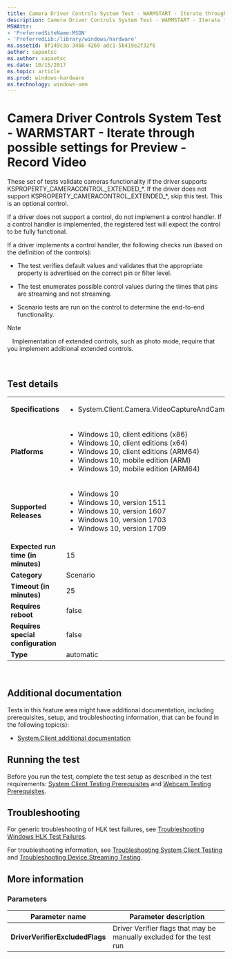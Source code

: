 ```yaml
---
title: Camera Driver Controls System Test - WARMSTART - Iterate through possible settings for Preview - Record Video
description: Camera Driver Controls System Test - WARMSTART - Iterate through possible settings for Preview - Record Video
MSHAttr:
- 'PreferredSiteName:MSDN'
- 'PreferredLib:/library/windows/hardware'
ms.assetid: 8f149c3a-3466-4269-adc1-5b419e2f32f6
author: sapaetsc
ms.author: sapaetsc
ms.date: 10/15/2017
ms.topic: article
ms.prod: windows-hardware
ms.technology: windows-oem
---
```


# <span id="p_hlk_test.c94de1d6-7726-48ca-bc03-7a6f393551f5"></span>Camera Driver Controls System Test - WARMSTART - Iterate through possible settings for Preview - Record Video


These set of tests validate cameras functionality if the driver supports KSPROPERTY\_CAMERACONTROL\_EXTENDED\_\*. If the driver does not support KSPROPERTY\_CAMERACONTROL\_EXTENDED\_\*, skip this test. This is an optional control.

If a driver does not support a control, do not implement a control handler. If a control handler is implemented, the registered test will expect the control to be fully functional.

If a driver implements a control handler, the following checks run (based on the definition of the controls):

-   The test verifies default values and validates that the appropriate property is advertised on the correct pin or filter level.

-   The test enumerates possible control values during the times that pins are streaming and not streaming.

-   Scenario tests are run on the control to determine the end-to-end functionality.

>[!NOTE]
>  
Implementation of extended controls, such as photo mode, require that you implement additional extended controls.

 

## Test details
|||
|---|---|
| **Specifications**  | <ul><li>System.Client.Camera.VideoCaptureAndCameraControls</li></ul> |  
| **Platforms**   | <ul><li>Windows 10, client editions (x86)</li><li>Windows 10, client editions (x64)</li><li>Windows 10, client editions (ARM64)</li><li>Windows 10, mobile edition (ARM)</li><li>Windows 10, mobile edition (ARM64)</li></ul> |
| **Supported Releases** | <ul><li>Windows 10</li><li>Windows 10, version 1511</li><li>Windows 10, version 1607</li><li>Windows 10, version 1703</li><li>Windows 10, version 1709</li></ul> |
|**Expected run time (in minutes)**| 15 |
|**Category**| Scenario |
|**Timeout (in minutes)**| 25 |
|**Requires reboot**| false |
|**Requires special configuration**| false |
|**Type**| automatic |

 

## <span id="Additional_documentation"></span><span id="additional_documentation"></span><span id="ADDITIONAL_DOCUMENTATION"></span>Additional documentation


Tests in this feature area might have additional documentation, including prerequisites, setup, and troubleshooting information, that can be found in the following topic(s):

-   [System.Client additional documentation](system-client-additional-documentation.md)

## <span id="Running_the_test"></span><span id="running_the_test"></span><span id="RUNNING_THE_TEST"></span>Running the test


Before you run the test, complete the test setup as described in the test requirements: [System Client Testing Prerequisites](system-client-testing-prerequisites.md) and [Webcam Testing Prerequisites](webcam-testing-prerequisites.md).

## <span id="Troubleshooting"></span><span id="troubleshooting"></span><span id="TROUBLESHOOTING"></span>Troubleshooting


For generic troubleshooting of HLK test failures, see [Troubleshooting Windows HLK Test Failures](..\user\troubleshooting-windows-hlk-test-failures.md).

For troubleshooting information, see [Troubleshooting System Client Testing](troubleshooting-system-client-testing.md) and [Troubleshooting Device.Streaming Testing](troubleshooting-devicestreaming-testing.md).

## <span id="More_information"></span><span id="more_information"></span><span id="MORE_INFORMATION"></span>More information


### <span id="Parameters"></span><span id="parameters"></span><span id="PARAMETERS"></span>Parameters

| Parameter name                  | Parameter description                                                |
|---------------------------------|----------------------------------------------------------------------|
| **DriverVerifierExcludedFlags** | Driver Verifier flags that may be manually excluded for the test run |

 

 

 







